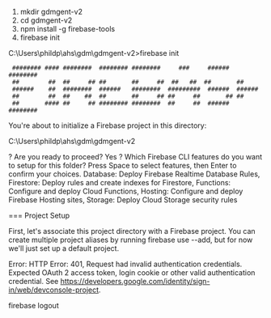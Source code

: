 1. mkdir gdmgent-v2
2. cd gdmgent-v2
3. npm install -g firebase-tools
4. firebase init

C:\Users\phildp\ahs\gdm\gdmgent-v2>firebase init

     ######## #### ########  ######## ########     ###     ######  ########
     ##        ##  ##     ## ##       ##     ##  ##   ##  ##       ##
     ######    ##  ########  ######   ########  #########  ######  ######
     ##        ##  ##    ##  ##       ##     ## ##     ##       ## ##
     ##       #### ##     ## ######## ########  ##     ##  ######  ########

You're about to initialize a Firebase project in this directory:

  C:\Users\phildp\ahs\gdm\gdmgent-v2

? Are you ready to proceed? Yes
? Which Firebase CLI features do you want to setup for this folder? Press Space to select features, then Enter
to confirm your choices. Database: Deploy Firebase Realtime Database Rules, Firestore: Deploy rules and create
indexes for Firestore, Functions: Configure and deploy Cloud Functions, Hosting: Configure and deploy Firebase
Hosting sites, Storage: Deploy Cloud Storage security rules

=== Project Setup

First, let's associate this project directory with a Firebase project.
You can create multiple project aliases by running firebase use --add,
but for now we'll just set up a default project.


Error: HTTP Error: 401, Request had invalid authentication credentials. Expected OAuth 2 access token, login cookie or other valid authentication credential. See https://developers.google.com/identity/sign-in/web/devconsole-project.


firebase logout

